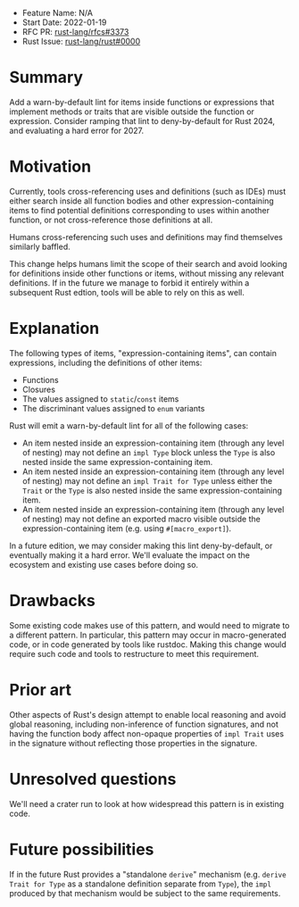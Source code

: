 - Feature Name: N/A
- Start Date: 2022-01-19
- RFC PR: [rust-lang/rfcs#3373](https://github.com/rust-lang/rfcs/pull/3373)
- Rust Issue: [rust-lang/rust#0000](https://github.com/rust-lang/rust/issues/0000)

# Summary
[summary]: #summary

Add a warn-by-default lint for items inside functions or expressions that
implement methods or traits that are visible outside the function or
expression. Consider ramping that lint to deny-by-default for Rust 2024, and
evaluating a hard error for 2027.

# Motivation
[motivation]: #motivation

Currently, tools cross-referencing uses and definitions (such as IDEs) must
either search inside all function bodies and other expression-containing items
to find potential definitions corresponding to uses within another function, or
not cross-reference those definitions at all.

Humans cross-referencing such uses and definitions may find themselves
similarly baffled.

This change helps humans limit the scope of their search and avoid looking for
definitions inside other functions or items, without missing any relevant
definitions. If in the future we manage to forbid it entirely within a
subsequent Rust edtion, tools will be able to rely on this as well.

# Explanation
[explanation]: #explanation

The following types of items, "expression-containing items", can contain
expressions, including the definitions of other items:
- Functions
- Closures
- The values assigned to `static`/`const` items
- The discriminant values assigned to `enum` variants

Rust will emit a warn-by-default lint for all of the following cases:
- An item nested inside an expression-containing item (through any level of
  nesting) may not define an `impl Type` block unless the `Type` is also nested
  inside the same expression-containing item.
- An item nested inside an expression-containing item (through any level of
  nesting) may not define an `impl Trait for Type` unless either the `Trait` or
  the `Type` is also nested inside the same expression-containing item.
- An item nested inside an expression-containing item (through any level of
  nesting) may not define an exported macro visible outside the
  expression-containing item (e.g. using `#[macro_export]`).

In a future edition, we may consider making this lint deny-by-default, or
eventually making it a hard error. We'll evaluate the impact on the ecosystem
and existing use cases before doing so.

# Drawbacks
[drawbacks]: #drawbacks

Some existing code makes use of this pattern, and would need to migrate to a
different pattern. In particular, this pattern may occur in macro-generated
code, or in code generated by tools like rustdoc. Making this change would
require such code and tools to restructure to meet this requirement.

# Prior art
[prior-art]: #prior-art

Other aspects of Rust's design attempt to enable local reasoning and avoid
global reasoning, including non-inference of function signatures, and not
having the function body affect non-opaque properties of `impl Trait` uses in
the signature without reflecting those properties in the signature.

# Unresolved questions
[unresolved-questions]: #unresolved-questions

We'll need a crater run to look at how widespread this pattern is in existing
code.

# Future possibilities
[future-possibilities]: #future-possibilities

If in the future Rust provides a "standalone `derive`" mechanism (e.g. `derive
Trait for Type` as a standalone definition separate from `Type`), the `impl`
produced by that mechanism would be subject to the same requirements.

